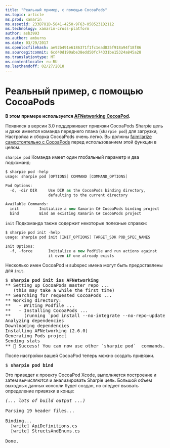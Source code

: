 ```yaml
---
title: "Реальный пример, с помощью CocoaPods"
ms.topic: article
ms.prod: xamarin
ms.assetid: 233B781D-5841-4250-9F63-0585231D2112
ms.technology: xamarin-cross-platform
author: asb3993
ms.author: amburns
ms.date: 03/29/2017
ms.openlocfilehash: ae92b491e6186371f1fc1ead835f918a94f18f86
ms.sourcegitcommit: 6cd40d190abe38edd50fc74331be15324a845a28
ms.translationtype: MT
ms.contentlocale: ru-RU
ms.lasthandoff: 02/27/2018
---
```

# <a name="real-world-example-using-cocoapods"></a>Реальный пример, с помощью CocoaPods


**В этом примере используется [AFNetworking CocoaPod](https://cocoapods.org/pods/AFNetworking).**

Появился в версии 3.0 поддерживает привязки CocoaPods Sharpie цель и даже имеется команда переднего плана (`sharpie pod`) для загрузки, Настройка и сборка CocoaPods очень легко. Вы должны [faimilarize самостоятельно с CocoaPods](https://cocoapods.org) перед использованием этой функции в целом.

`sharpie pod` Команда имеет один глобальный параметр и два подкоманд:

```csharp
$ sharpie pod -help
usage: sharpie pod [OPTIONS] COMMAND [COMMAND_OPTIONS]

Pod Options:
  -d, -dir DIR     Use DIR as the CocoaPods binding directory,
                   defaulting to the current directory

Available Commands:
  init         Initialize a new Xamarin C# CocoaPods binding project
  bind         Bind an existing Xamarin C# CocoaPods project
```

`init` Подкоманда также содержит некоторые полезные справки:

```csharp
$ sharpie pod init -help
usage: sharpie pod init [INIT_OPTIONS] TARGET_SDK POD_SPEC_NAMES

Init Options:
  -f, -force       Initialize a new Podfile and run actions against
                   it even if one already exists
```

Несколько имен CocoaPod и subspec имена могут быть предоставлены для `init`.

<pre>$ <b>sharpie pod init ios AFNetworking</b>
<span class="terminal-green">**</span> Setting up CocoaPods master repo ...
   (this may take a while the first time)
<span class="terminal-green">**</span> Searching for requested CocoaPods ...
<span class="terminal-green">**</span> Working directory:
<span class="terminal-green">**</span>   - Writing Podfile ...
<span class="terminal-green">**</span>   - Installing CocoaPods ...
<span class="terminal-green">**</span>     (running `<span class="terminal-blue">pod install --no-integrate --no-repo-update</span>`)
Analyzing dependencies
Downloading dependencies
Installing AFNetworking (2.6.0)
Generating Pods project
Sending stats
<span class="terminal-green">**</span> 🍻 Success! You can now use other `<span class="terminal-green">sharpie pod</span>`  commands.</pre>

После настройки вашей CocoaPod теперь можно создать привязки.

<pre>$ <b>sharpie pod bind</b></pre>

Это приведет к проекту CocoaPod Xcode, выполняется построение и затем вычисляются и анализировать Sharpie цель. Большой объем выходных данных консоли будет создан, но следует вызвать определение привязки в конце:

<pre><em>(... lots of build output ...)</em>

<span class="terminal-blue">Parsing 19 header files...</span>

<span class="terminal-magenta">Binding...</span>
  <span class="terminal-magenta">[write]</span> ApiDefinitions.cs
  <span class="terminal-magenta">[write]</span> StructsAndEnums.cs

<span class="terminal-green">Done.</span></pre>

